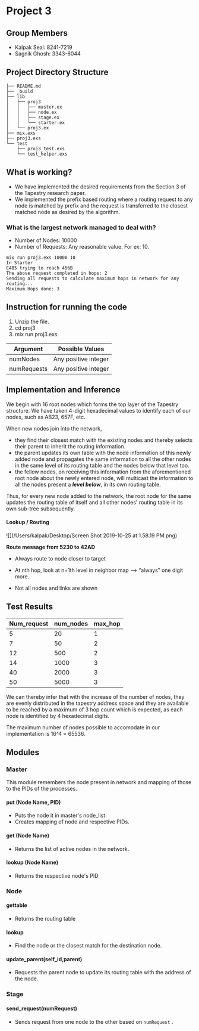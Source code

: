# Project 3

## Group Members

- Kalpak Seal: 8241-7219
- Sagnik Ghosh: 3343-6044

## Project Directory Structure

```shell
├── README.md
├── _build
├── lib
│   ├── proj3
│   │   ├── master.ex
│   │   ├── node.ex
│   │   ├── stage.ex
│   │   └── starter.ex
│   └── proj3.ex
├── mix.exs
├── proj3.exs
└── test
    ├── proj3_test.exs
    └── test_helper.exs
```

## What is working?

- We have implemented the desired requirements from the Section 3 of the Tapestry research paper.
- We implemented the prefix based routing where a routing request to any node is matched by prefix and the request is transferred to the closest matched node as desired by the algorithm.

### What is the largest network managed to deal with?

- Number of Nodes: 10000
- Number of Requests: Any reasonable value. For ex: 10.

```shell
mix run proj3.exs 10000 10
In Starter
E4B5 trying to reach 456B
The above request completed in hops: 2
Sending all requests to calculate maximum hops in network for any routing...
Maximum Hops done: 3
```

## Instruction for running the code

1. Unzip the file.
2. cd proj3
3. mix run proj3.exs <numNodes> <numRequests>

| Argument    | Possible Values      |
| ----------- | -------------------- |
| numNodes    | Any positive integer |
| numRequests | Any positive integer |

## Implementation and Inference

We begin with 16 root nodes which forms the top layer of the Tapestry structure. We have taken 4-digit hexadecimal values to identify each of our nodes, such as AB23, 657F, etc.

When new nodes join into the network, 

- they find their closest match with the existing nodes and thereby selects their parent to inherit the routing information.
- the parent updates its own table with the node information of this newly added node and propagates the same information to all the other nodes in the same level of its routing table and the nodes below that level too.
- the fellow nodes, on receiving this information from the aforementioned root node about the newly entered node, will multicast the information to all the nodes present a ***level below***, in its own routing table.

Thus, for every new node added to the network, the root node for the same updates the routing table of itself and all other nodes' routing table in its own sub-tree subsequently.

#### Lookup / Routing

![](/Users/kalpak/Desktop/Screen Shot 2019-10-25 at 1.58.19 PM.png)

**Route message from 5230 to 42AD** 

- Always route to node closer to target

- At nth hop, look at n+1th level in neighbor map --> “always” one digit more.
- Not all nodes and links are shown

## Test Results

| Num_request | num_nodes | max_hop |
| ----------- | --------- | ------- |
| 5           | 20        | 1       |
| 7           | 50        | 2       |
| 12          | 500       | 2       |
| 14          | 1000      | 3       |
| 40          | 2000      | 3       |
| 50          | 5000      | 3       |

We can thereby infer that with the increase of the number of nodes, they are evenly distributed in the tapestry address space and they are available to be reached by a maximum of 3 hop count which is expected, as each node is identified by 4 hexadecimal digits.

The maximum number of nodes possible to accomodate in our implementation is 16^4 = 65536.

## Modules

### Master

This module remembers the node present in network and mapping of those to the PIDs of the processes.

#### put (Node Name, PID) ####

- Puts the node it in master's node_list.
- Creates mapping of node and respective PIDs.

#### get (Node Name) ####

- Returns the list of active nodes in the network. 

#### lookup (Node Name) ####

- Returns the respective node's PID

###  Node

#### gettable

- Returns the routing table

#### lookup

- Find the node or the closest match for the destination node.

#### update_parent(self_id,parent)

- Requests the parent node to update its routing table with the address of the node.

### Stage

#### send_request(numRequest)

- Sends request from one node to the other based on `numRequest` .



